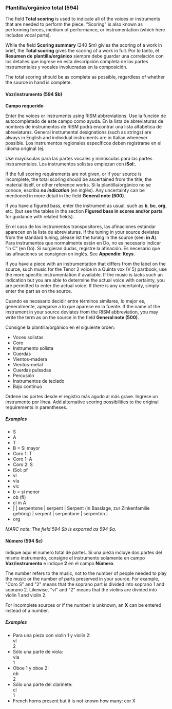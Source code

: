 ### Plantilla/orgánico total (594)

The field **Total scoring** is used to indicate all of the voices or instruments that are needed to perform the piece. "Scoring" is also known as performing forces, medium of performance, or instrumentation (which here includes vocal parts).

While the field **Scoring summary** (240 $m) givies the scoring of a work in brief, the **Total scoring** gives the scoring of a work in full. Por lo tanto, el **Resumen de**  **plantilla/orgánico** siempre debe guardar una correlación con los detalles que ingrese en esta descripción completa de las partes instrumentales y vocales involucradas en la composición.

The total scoring should be as complete as possible, regardless of whether the source in hand is complete.

#### Voz/instrumento (594 $b)

**Campo requerido**

Enter the voices or instruments using RISM abbreviations. Use la función de autocompletado de este campo como ayuda. En la lista de abreviaturas de nombres de instrumentos de RISM podrá encontrar una lista alfabética de abreviaturas. General instrumental designations (such as strings) are always in English and individual instruments are in Italian whenever possible. Los instrumentos regionales específicos deben registrarse en el idioma original (ej.

Use mayúsculas para las partes vocales y minúsculas para las partes instrumentales. Los instrumentos solistas empiezan con **iSol:**.

If the full scoring requirements are not given, or if your source is incomplete, the total scoring should be ascertained from the title, the material itself, or other reference works. Si la plantilla/orgánico no se conoce, escriba **_no indication_** (en inglés). Any uncertainty can be mentioned in more detail in the field **General note (500)**.

If you have a figured bass, enter the instrument as usual, such as **b**, **bc**, **org**, etc. (but see the tables in the section **Figured bass in scores and/or parts** for guidance with related fields).

En el caso de los instrumentos transpositores, las afinaciones estándar aparecen en la lista de abreviaturas. If the tuning in your source deviates from the standard tuning, please list the tuning in the source (see: **in A**). Para instrumentos que normalmente están en Do, no es necesario indicar “in C” (en Do). Si surgieran dudas, registre la afinación. Es necesario que las afinaciones se consignen en inglés. See **Appendix: Keys**.

If you have a piece with an instrumentation that differs from the label on the source, such music for the Tenor 2 voice in a Quinta vox (V 5) partbook, use the more specific instrumentation if available. If the music is lacks such an indication but you are able to determine the actual voice with certainty, you are permitted to enter the actual voice. If there is any uncertainty, simply enter the part as on the source.

Cuando es necesario decidir entre términos similares, lo mejor es, generalmente, apegarse a lo que aparece en la fuente. If the name of the instrument in your source deviates from the RISM abbreviation, you may write the term as on the source in the field **General note (500)**.

Consigne la plantilla/orgánico en el siguiente orden:

- Voces solistas
- Coro
- Instrumento solista
- Cuerdas
- Vientos-madera
- Vientos-metal
- Cuerdas pulsadas
- Percusión
- Instrumentos de teclado
- Bajo continuo

Ordene las partes desde el registro más agudo al más grave. Ingrese un instrumento por línea. Add alternative scoring possibilities to the original requirements in parentheses.

##### Examples

- S
- A
- T
- B = Si mayor
- Coro 1: T
- Coro 1: A
- Coro 2: S
- iSol: pf
- vl
- vla
- vlc
- b = si menor
- ob (fl)
- cl in A
- | | serpentone | serpent | Serpent (in Basslage, zur Zinkenfamilie gehörig) | serpent | serpentone | serpentón |
- org

_MARC note: The field 594 $b is exported as 594 $a._

#### Número (594 $c)

Indique aquí el número total de partes. Si una pieza incluye dos partes del mismo instrumento, consigne el instrumento solamente en campo **Voz/instrumento** e indique **2** en el campo **Número**.

The number refers to the music, not to the number of people needed to play the music or the number of parts preserved in your source. For example, "Coro S" and "2" means that the soprano part is divided into soprano 1 and soprano 2.  Likewise, "vl" and "2" means that the violins are divided into violin 1 and violin 2.

For incomplete sources or if the number is unknown, an **X** can be entered instead of a number.

##### Examples

- Para una pieza con violín 1 y violín 2:  
  vl  
  2
- Sólo una parte de viola:  
  vla  
  1
- Oboe 1 y oboe 2:  
  ob  
  2
- Sólo una parte del clarinete:  
  cl  
  1
- French horns present but it is not known how many: cor X  
